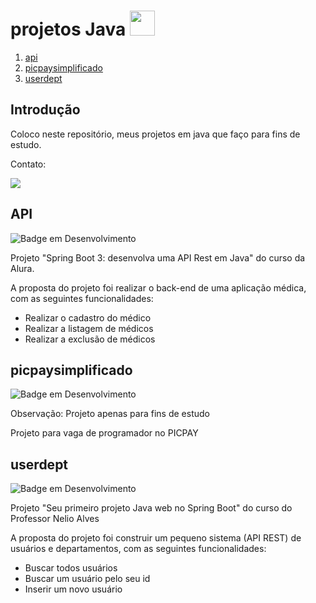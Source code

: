
# projetos Java <img loading="lazy" src="https://cdn.jsdelivr.net/gh/devicons/devicon/icons/java/java-original.svg" width="40" height="40"/> 
1. [api](#modulo1) 
2. [picpaysimplificado](#modulo2)
3. [userdept](#modulo3)

## Introdução <a name="introduction"></a>

Coloco neste repositório, meus projetos em java que faço para fins de estudo. 



Contato:

<a href = "mailto:leojunji@outlook.com"><img loading="lazy" src="https://img.shields.io/badge/Microsoft_Outlook-0078D4?style=for-the-badge&logo=microsoft-outlook&logoColor=white" target="_blank"></a>


## API <a name="modulo1"></a> 
![Badge em Desenvolvimento](https://img.shields.io/badge/status-finalizado-green)
<p>
Projeto "Spring Boot 3: desenvolva uma API Rest em Java" do curso da Alura. 
<p>
<p>
A proposta do projeto foi realizar o back-end de uma aplicação médica, com as seguintes funcionalidades:
<p>
  
* Realizar o cadastro do médico
* Realizar a listagem de médicos
* Realizar a exclusão de médicos

## picpaysimplificado <a name="modulo2"></a> 
![Badge em Desenvolvimento](https://img.shields.io/badge/status-em%20desenvolvimento-blue) 

<p>Observação: Projeto apenas para fins de estudo<p>

<p>Projeto para vaga de programador no PICPAY<p>

## userdept <a name="modulo3"></a> 
![Badge em Desenvolvimento](https://img.shields.io/badge/status-finalizado-green)

<p>Projeto "Seu primeiro projeto Java web no Spring Boot" do curso do Professor Nelio Alves <p>
<p>
A proposta do projeto foi construir um pequeno sistema (API REST) de usuários e departamentos, com as seguintes funcionalidades:
<p>

* Buscar todos usuários
* Buscar um usuário pelo seu id
* Inserir um novo usuário
